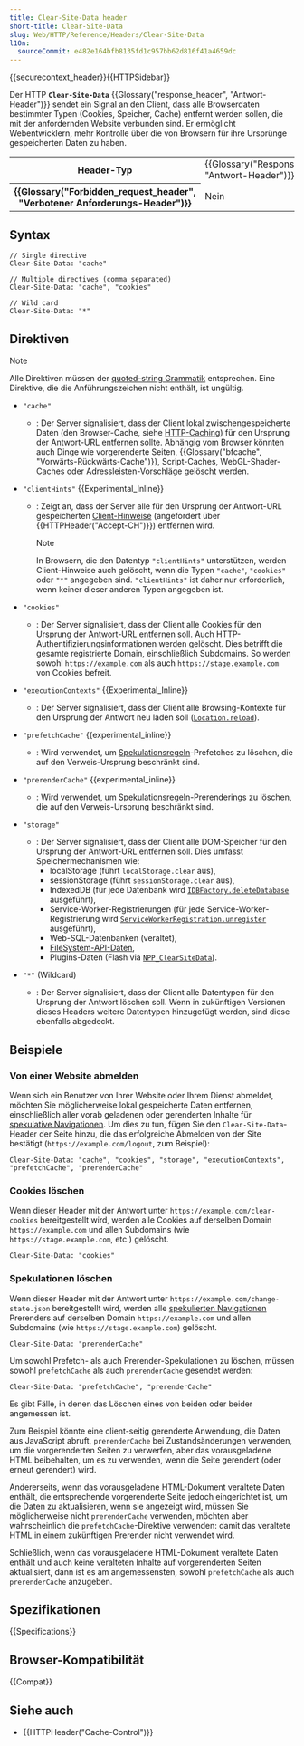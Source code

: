 ```yaml
---
title: Clear-Site-Data header
short-title: Clear-Site-Data
slug: Web/HTTP/Reference/Headers/Clear-Site-Data
l10n:
  sourceCommit: e482e164bfb8135fd1c957bb62d816f41a4659dc
---
```


{{securecontext_header}}{{HTTPSidebar}}

Der HTTP **`Clear-Site-Data`** {{Glossary("response_header", "Antwort-Header")}} sendet ein Signal an den Client, dass alle Browserdaten bestimmter Typen (Cookies, Speicher, Cache) entfernt werden sollen, die mit der anfordernden Website verbunden sind. Er ermöglicht Webentwicklern, mehr Kontrolle über die von Browsern für ihre Ursprünge gespeicherten Daten zu haben.

<table class="properties">
  <tbody>
    <tr>
      <th scope="row">Header-Typ</th>
      <td>{{Glossary("Response_header", "Antwort-Header")}}</td>
    </tr>
    <tr>
      <th scope="row">{{Glossary("Forbidden_request_header", "Verbotener Anforderungs-Header")}}</th>
      <td>Nein</td>
    </tr>
  </tbody>
</table>

## Syntax

```http
// Single directive
Clear-Site-Data: "cache"

// Multiple directives (comma separated)
Clear-Site-Data: "cache", "cookies"

// Wild card
Clear-Site-Data: "*"
```

## Direktiven

> [!NOTE]
> Alle Direktiven müssen der [quoted-string Grammatik](https://datatracker.ietf.org/doc/html/rfc7230#section-3.2.6) entsprechen. Eine Direktive, die die Anführungszeichen nicht enthält, ist ungültig.

- `"cache"`

  - : Der Server signalisiert, dass der Client lokal zwischengespeicherte Daten (den Browser-Cache, siehe [HTTP-Caching](/de/docs/Web/HTTP/Guides/Caching)) für den Ursprung der Antwort-URL entfernen sollte. Abhängig vom Browser könnten auch Dinge wie vorgerenderte Seiten, {{Glossary("bfcache", "Vorwärts-Rückwärts-Cache")}}, Script-Caches, WebGL-Shader-Caches oder Adressleisten-Vorschläge gelöscht werden.

- `"clientHints"` {{Experimental_Inline}}

  - : Zeigt an, dass der Server alle für den Ursprung der Antwort-URL gespeicherten [Client-Hinweise](/de/docs/Web/HTTP/Guides/Client_hints) (angefordert über {{HTTPHeader("Accept-CH")}}) entfernen wird.

    > [!NOTE]
    > In Browsern, die den Datentyp `"clientHints"` unterstützen, werden Client-Hinweise auch gelöscht, wenn die Typen `"cache"`, `"cookies"` oder `"*"` angegeben sind. `"clientHints"` ist daher nur erforderlich, wenn keiner dieser anderen Typen angegeben ist.

- `"cookies"`

  - : Der Server signalisiert, dass der Client alle Cookies für den Ursprung der Antwort-URL entfernen soll. Auch HTTP-Authentifizierungsinformationen werden gelöscht. Dies betrifft die gesamte registrierte Domain, einschließlich Subdomains. So werden sowohl `https://example.com` als auch `https://stage.example.com` von Cookies befreit.

- `"executionContexts"` {{Experimental_Inline}}

  - : Der Server signalisiert, dass der Client alle Browsing-Kontexte für den Ursprung der Antwort neu laden soll ([`Location.reload`](/de/docs/Web/API/Location/reload)).

- `"prefetchCache"` {{experimental_inline}}

  - : Wird verwendet, um [Spekulationsregeln](/de/docs/Web/API/Speculation_Rules_API)-Prefetches zu löschen, die auf den Verweis-Ursprung beschränkt sind.

- `"prerenderCache"` {{experimental_inline}}

  - : Wird verwendet, um [Spekulationsregeln](/de/docs/Web/API/Speculation_Rules_API)-Prerenderings zu löschen, die auf den Verweis-Ursprung beschränkt sind.

- `"storage"`

  - : Der Server signalisiert, dass der Client alle DOM-Speicher für den Ursprung der Antwort-URL entfernen soll. Dies umfasst Speichermechanismen wie:
    - localStorage (führt `localStorage.clear` aus),
    - sessionStorage (führt `sessionStorage.clear` aus),
    - IndexedDB (für jede Datenbank wird [`IDBFactory.deleteDatabase`](/de/docs/Web/API/IDBFactory/deleteDatabase) ausgeführt),
    - Service-Worker-Registrierungen (für jede Service-Worker-Registrierung wird [`ServiceWorkerRegistration.unregister`](/de/docs/Web/API/ServiceWorkerRegistration/unregister) ausgeführt),
    - Web-SQL-Datenbanken (veraltet),
    - [FileSystem-API-Daten](/de/docs/Web/API/File_and_Directory_Entries_API),
    - Plugins-Daten (Flash via [`NPP_ClearSiteData`](https://wiki.mozilla.org/NPAPI:ClearSiteData)).

- `"*"` (Wildcard)
  - : Der Server signalisiert, dass der Client alle Datentypen für den Ursprung der Antwort löschen soll. Wenn in zukünftigen Versionen dieses Headers weitere Datentypen hinzugefügt werden, sind diese ebenfalls abgedeckt.

## Beispiele

### Von einer Website abmelden

Wenn sich ein Benutzer von Ihrer Website oder Ihrem Dienst abmeldet, möchten Sie möglicherweise lokal gespeicherte Daten entfernen, einschließlich aller vorab geladenen oder gerenderten Inhalte für [spekulative Navigationen](/de/docs/Web/API/Speculation_Rules_API). Um dies zu tun, fügen Sie den `Clear-Site-Data`-Header der Seite hinzu, die das erfolgreiche Abmelden von der Site bestätigt (`https://example.com/logout`, zum Beispiel):

```http
Clear-Site-Data: "cache", "cookies", "storage", "executionContexts", "prefetchCache", "prerenderCache"
```

### Cookies löschen

Wenn dieser Header mit der Antwort unter `https://example.com/clear-cookies` bereitgestellt wird, werden alle Cookies auf derselben Domain `https://example.com` und allen Subdomains (wie `https://stage.example.com`, etc.) gelöscht.

```http
Clear-Site-Data: "cookies"
```

### Spekulationen löschen

Wenn dieser Header mit der Antwort unter `https://example.com/change-state.json` bereitgestellt wird, werden alle [spekulierten Navigationen](/de/docs/Web/API/Speculation_Rules_API) Prerenders auf derselben Domain `https://example.com` und allen Subdomains (wie `https://stage.example.com`) gelöscht.

```http
Clear-Site-Data: "prerenderCache"
```

Um sowohl Prefetch- als auch Prerender-Spekulationen zu löschen, müssen sowohl `prefetchCache` als auch `prerenderCache` gesendet werden:

```http
Clear-Site-Data: "prefetchCache", "prerenderCache"
```

Es gibt Fälle, in denen das Löschen eines von beiden oder beider angemessen ist.

Zum Beispiel könnte eine client-seitig gerenderte Anwendung, die Daten aus JavaScript abruft, `prerenderCache` bei Zustandsänderungen verwenden, um die vorgerenderten Seiten zu verwerfen, aber das vorausgeladene HTML beibehalten, um es zu verwenden, wenn die Seite gerendert (oder erneut gerendert) wird.

Andererseits, wenn das vorausgeladene HTML-Dokument veraltete Daten enthält, die entsprechende vorgerenderte Seite jedoch eingerichtet ist, um die Daten zu aktualisieren, wenn sie angezeigt wird, müssen Sie möglicherweise nicht `prerenderCache` verwenden, möchten aber wahrscheinlich die `prefetchCache`-Direktive verwenden: damit das veraltete HTML in einem zukünftigen Prerender nicht verwendet wird.

Schließlich, wenn das vorausgeladene HTML-Dokument veraltete Daten enthält und auch keine veralteten Inhalte auf vorgerenderten Seiten aktualisiert, dann ist es am angemessensten, sowohl `prefetchCache` als auch `prerenderCache` anzugeben.

## Spezifikationen

{{Specifications}}

## Browser-Kompatibilität

{{Compat}}

## Siehe auch

- {{HTTPHeader("Cache-Control")}}
